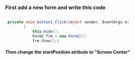 ### First add a new form and write this code

```c#

 private void button1_Click(object sender, EventArgs e)
        {
            this.Hide();
            Form2 frm = new Form2();
            frm.Show();}

```

#### Then change the startPosition atribute to "Screen Center"
